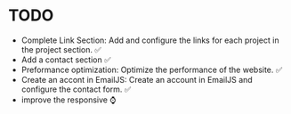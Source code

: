 # TODO
- Complete Link Section: Add and configure the links for each project in the project section. ✅
- Add a contact section ✅
- Preformance optimization: Optimize the performance of the website. ✅
- Create an accont in EmailJS: Create an account in EmailJS and configure the contact form. ✅
- improve the responsive ⌚
